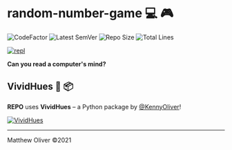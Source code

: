 # random-number-game :computer: :video_game:

![CodeFactor](https://www.codefactor.io/repository/github/MatthewOliverCode/random-number-game/badge?style=for-the-badge)
![Latest SemVer](https://img.shields.io/github/v/tag/MatthewOliverCode/random-number-game?label=version&sort=semver&style=for-the-badge)
![Repo Size](https://img.shields.io/github/repo-size/MatthewOliverCode/random-number-game?style=for-the-badge)
![Total Lines](https://img.shields.io/tokei/lines/github/MatthewOliverCode/random-number-game?style=for-the-badge)

[![repl](https://replit.com/badge/github/MatthewOliverCode/random-number-game)](https://replit.com/@MatthewOliver04/random-number-game)

**Can you read a computer's mind?**

## VividHues :rainbow: :package:
**REPO** uses **VividHues** – a Python package by [@KennyOliver](https://github.com/KennyOliver)!

[![VividHues](https://img.shields.io/badge/Get%20VividHues-252525?style=for-the-badge&logo=python&logoColor=white&link=https://github.com/KennyOliver/VividHues)](https://github.com/KennyOliver/VividHues)


---
Matthew Oliver ©2021
